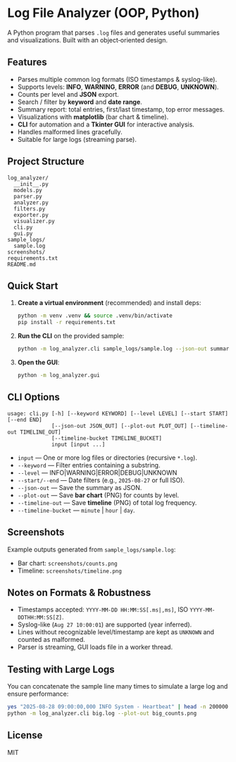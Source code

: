 # Log File Analyzer (OOP, Python)

A Python program that parses `.log` files and generates useful summaries and visualizations. Built with an object‑oriented design.

## Features

- Parses multiple common log formats (ISO timestamps & syslog-like).
- Supports levels: **INFO**, **WARNING**, **ERROR** (and **DEBUG**, **UNKNOWN**).
- Counts per level and **JSON** export.
- Search / filter by **keyword** and **date range**.
- Summary report: total entries, first/last timestamp, top error messages.
- Visualizations with **matplotlib** (bar chart & timeline).
- **CLI** for automation and a **Tkinter GUI** for interactive analysis.
- Handles malformed lines gracefully.
- Suitable for large logs (streaming parse).

## Project Structure

```
log_analyzer/
  __init__.py
  models.py
  parser.py
  analyzer.py
  filters.py
  exporter.py
  visualizer.py
  cli.py
  gui.py
sample_logs/
  sample.log
screenshots/
requirements.txt
README.md
```

## Quick Start

1. **Create a virtual environment** (recommended) and install deps:
   ```bash
   python -m venv .venv && source .venv/bin/activate
   pip install -r requirements.txt
   ```

2. **Run the CLI** on the provided sample:
   ```bash
   python -m log_analyzer.cli sample_logs/sample.log --json-out summary.json --plot-out counts.png --timeline-out timeline.png --timeline-bucket hour
   ```

3. **Open the GUI**:
   ```bash
   python -m log_analyzer.gui
   ```

## CLI Options

```
usage: cli.py [-h] [--keyword KEYWORD] [--level LEVEL] [--start START] [--end END]
              [--json-out JSON_OUT] [--plot-out PLOT_OUT] [--timeline-out TIMELINE_OUT]
              [--timeline-bucket TIMELINE_BUCKET]
              input [input ...]
```

- `input` — One or more log files or directories (recursive `*.log`).
- `--keyword` — Filter entries containing a substring.
- `--level` — INFO|WARNING|ERROR|DEBUG|UNKNOWN
- `--start/--end` — Date filters (e.g., `2025-08-27` or full ISO).
- `--json-out` — Save the summary as JSON.
- `--plot-out` — Save **bar chart** (PNG) for counts by level.
- `--timeline-out` — Save **timeline** (PNG) of total log frequency.
- `--timeline-bucket` — `minute` | `hour` | `day`.

## Screenshots

Example outputs generated from `sample_logs/sample.log`:

- Bar chart: `screenshots/counts.png`
- Timeline: `screenshots/timeline.png`

## Notes on Formats & Robustness

- Timestamps accepted: `YYYY-MM-DD HH:MM:SS[.ms|,ms]`, ISO `YYYY-MM-DDTHH:MM:SS[Z]`.
- Syslog-like (`Aug 27 10:00:01`) are supported (year inferred).
- Lines without recognizable level/timestamp are kept as `UNKNOWN` and counted as malformed.
- Parser is streaming, GUI loads file in a worker thread.

## Testing with Large Logs

You can concatenate the sample line many times to simulate a large log and ensure performance:
```bash
yes "2025-08-28 09:00:00,000 INFO System - Heartbeat" | head -n 200000 > big.log
python -m log_analyzer.cli big.log --plot-out big_counts.png
```

## License

MIT
